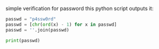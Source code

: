 simple verification for password
this python script outputs it:
```python
passwd = "p4ssw0rd" 
passwd = [chr(ord(x) - 1) for x in passwd]
passwd = ''.join(passwd)

print(passwd)
```
